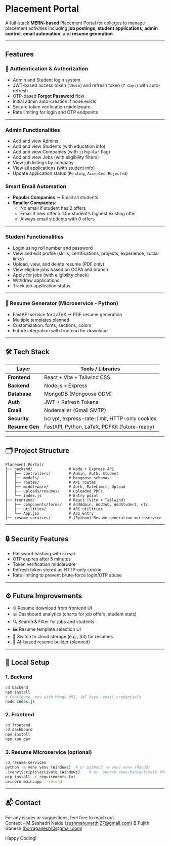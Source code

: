 ﻿# Placement Portal

A full-stack **MERN-based** Placement Portal for colleges to manage placement activities including **job postings**, **student applications**, **admin control**, **email automation**, and **resume generation**.

---

## Features

### 👥 Authentication & Authorization

- Admin and Student login system
- JWT-based access token (`15min`) and refresh token (`7 days`) with auto-refresh
- OTP-based **Forgot Password** flow
- Initial admin auto-creation if none exists
- Secure token verification middleware
- Rate limiting for login and OTP endpoints

---

### Admin Functionalities

- Add and view Admins
- Add and view Students (with education info)
- Add and view Companies (with `isPopular` flag)
- Add and view Jobs (with eligibility filters)
- View job listings by company
- View all applications (with student info)
- Update application status (`Pending`, `Accepted`, `Rejected`)

### Smart Email Automation

- **Popular Companies** → Email all students
- **Smaller Companies**:
  - No email if student has 2 offers
  - Email if new offer ≥ 1.5× student’s highest existing offer
  - Always email students with 0 offers

---

### Student Functionalities

- Login using roll number and password
- View and edit profile (skills, certifications, projects, experience, social links)
- Upload, view, and delete resume (PDF only)
- View eligible jobs based on CGPA and branch
- Apply for jobs (with eligibility check)
- Withdraw applications
- Track job application status

---

### 📄 Resume Generator (Microservice - Python)

- FastAPI service for LaTeX → PDF resume generation
- Multiple templates planned
- Customization: fonts, sections, colors
- Future integration with frontend for download

---

## 🛠️ Tech Stack

| Layer          | Tools / Libraries                             |
| -------------- | --------------------------------------------- |
| **Frontend**   | React + Vite + Tailwind CSS                   |
| **Backend**    | Node.js + Express                             |
| **Database**   | MongoDB (Mongoose ODM)                        |
| **Auth**       | JWT + Refresh Tokens                          |
| **Email**      | Nodemailer (Gmail SMTP)                       |
| **Security**   | bcrypt, express-rate-limit, HTTP-only cookies |
| **Resume Gen** | FastAPI, Python, LaTeX, PDFKit (future-ready) |

---

## 🗂️ Project Structure

```
Placement_Portal/
├── backend/                # Node + Express API
│   ├── controllers/        # Admin, Auth, Student
│   ├── models/             # Mongoose schemas
│   ├── routes/             # API routes
│   ├── middleware/         # Auth, RateLimit, Upload
│   ├── uploads/resumes/    # Uploaded PDFs
│   └── index.js            # Entry point
├── frontend/               # React (Vite + Tailwind)
│   ├── components/forms/   # AddAdmin, AddJob, AddStudent, etc.
│   ├── utilities/          # API utilities
│   └── App.jsx             # App Entry
├── resume-services/        # (Python) Resume generation microservice
```

---

## 🔒 Security Features

- Password hashing with `bcrypt`
- OTP expires after 5 minutes
- Token verification middleware
- Refresh token stored as HTTP-only cookie
- Rate limiting to prevent brute-force login/OTP abuse

---

## ⚙️ Future Improvements

- 🌐 Resume download from frontend UI
- 📊 Dashboard analytics (charts for job offers, student stats)
- 🔍 Search & Filter for jobs and students
- 🖼️ Resume template selection UI
- 📁 Switch to cloud storage (e.g., S3) for resumes
- 🧠 AI-based resume builder (planned)

---

## 🧪 Local Setup

### 1. Backend

```bash
cd backend
npm install
# Configure .env with Mongo URI, JWT keys, email credentials
node index.js
```

### 2. Frontend

```bash
cd frontend
cd dashboard
npm install
npm run dev
```

### 3. Resume Microservice (optional)

```bash
cd resume-services
python -m venv venv (Windows)  # or python3 -m venv venv (MacOS)
.\venv\Scripts\activate (Windows)    # or  source venv/bin/activate (MacOS)
pip install -r requirements.txt
uvicorn main:app --reload
```

---

## 📬 Contact

For any issues or suggestions, feel free to reach out.  
Contact -
M.Seshadri Naidu (seshmanuvarthi27@gmail.com)
B.Pujith Ganesh (borraganesh10@gmail.com)

Happy Coding!
